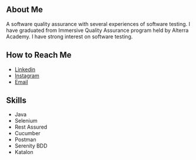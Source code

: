 ## About Me
A software quality assurance with several experiences of software testing. I have graduated from Immersive Quality Assurance program held by Alterra Academy. I have strong interest on software testing.

## How to Reach Me
* [Linkedin](https://www.linkedin.com/in/naufal-firaas-b8b44513a/)
* [Instagram](https://www.instagram.com/naufalvraas/)
* [Email](mailto:_naufalfiraas09@gmail.com)

## Skills
* Java
* Selenium
* Rest Assured
* Cucumber
* Postman
* Serenity BDD
* Katalon
